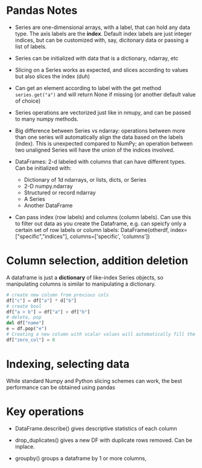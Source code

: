 # Pandas Notes 

* Series are one-dimensional arrays, with a label,
that can hold any data type. The axis labels 
are the **index**. Default index labels are just integer indices,
but can be customized with, say, dicitonary data or passing a list of labels.

* Series can be initialized with data that is a dictionary, ndarray,
etc

* Slicing on a Series works as expected, and slices according to values 
but also slices the index (duh)

* Can get an element according to label with the get method
    `series.get("a")` and will return None if missing (or another default value of choice)

* Series operations are vectorized just like in nmupy, and can be passed
to many numpy methods.

* Big difference between Series vs ndarray: operations between more than
one series will automatically align the data based on the labels (index).
This is unexpected compared to NumPy; an operation between two unaligned Series
will have the union of the indices involved. 

* DataFrames: 2-d labeled with columns that can have different types.
Can be initialized with:
    - Dictionary of 1d ndarrays, or lists, dicts, or Series
    - 2-D numpy.ndarray
    - Structured or record ndarray
    - A Series
    - Another DataFrame

* Can pass index (row labels) and columns (column labels). Can use this to filter
out data as you create the Dataframe, e.g. can speicfy only a certain set of row labels
or column labels:  DataFrame(otherdf, index=["specific","indices"], columns=['specific', 'columns'])


# Column selection, addition deletion

A dataframe is just a **dictionary** of like-index Series objects, so manipulating columns is similar to manipulating a dictionary.

```python
# create new column from previous cols
df["c"] = df["a"] * d["b"]
# create bool
df["a > b"] = df["a"] > df["b"]
# delete, pop
del df["name"]
e = df.pop("e")
# Creating a new column with scalar values will automatically fill the column with the value
df["zero_col"] = 0
```


# Indexing, selecting data
While standard Numpy and Python slicing schemes can work, the best performance can be obtained
using pandas 



# Key operations

* DataFrame.describe() gives descriptive statistics of each column

* drop_duplicates() gives a new DF with duplicate rows removed. Can be inplace.

* groupby() groups a dataframe by 1 or more columns,

